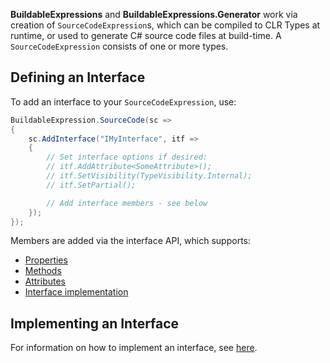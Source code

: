**BuildableExpressions** and **BuildableExpressions.Generator** work via creation of 
`SourceCodeExpression`s, which can be compiled to CLR Types at runtime, or used to generate C# source
code files at build-time. A `SourceCodeExpression` consists of one or more types.

## Defining an Interface

To add an interface to your `SourceCodeExpression`, use:

```cs
BuildableExpression.SourceCode(sc =>
{
    sc.AddInterface("IMyInterface", itf =>
    {
        // Set interface options if desired:
        // itf.AddAttribute<SomeAttribute>();
        // itf.SetVisibility(TypeVisibility.Internal);
        // itf.SetPartial();

        // Add interface members - see below
    });
});
```

Members are added via the interface API, which supports:

- [Properties](/api/Building-Properties)
- [Methods](/api/Building-Methods)
- [Attributes](/api/Building-Attributes)
- [Interface implementation](/api/Implementing-Interfaces)

## Implementing an Interface

For information on how to implement an interface, see [here](/api/Implementing-Interfaces).